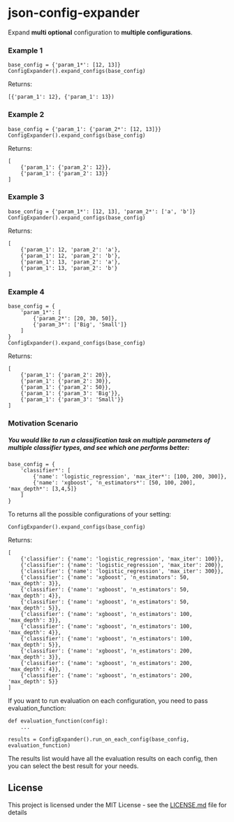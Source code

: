 # json-config-expander

Expand **multi optional** configuration to **multiple configurations**.

### Example 1
```
base_config = {'param_1*': [12, 13]}
ConfigExpander().expand_configs(base_config)
```
Returns:
```
[{'param_1': 12}, {'param_1': 13})
```

### Example 2
```
base_config = {'param_1': {'param_2*': [12, 13]}}
ConfigExpander().expand_configs(base_config)
```
Returns:
```
[
    {'param_1': {'param_2': 12}}, 
    {'param_1': {'param_2': 13}}
]
```

### Example 3
```
base_config = {'param_1*': [12, 13], 'param_2*': ['a', 'b']}
ConfigExpander().expand_configs(base_config)
```
Returns:
```
[
    {'param_1': 12, 'param_2': 'a'}, 
    {'param_1': 12, 'param_2': 'b'}, 
    {'param_1': 13, 'param_2': 'a'}, 
    {'param_1': 13, 'param_2': 'b'}
]
```

### Example 4
```
base_config = {
    'param_1*': [
        {'param_2*': [20, 30, 50]},
        {'param_3*': ['Big', 'Small']}
    ]
}
ConfigExpander().expand_configs(base_config)
```
Returns:
```
[
    {'param_1': {'param_2': 20}}, 
    {'param_1': {'param_2': 30}},
    {'param_1': {'param_2': 50}},  
    {'param_1': {'param_3': 'Big'}},
    {'param_1': {'param_3': 'Small'}}
]
```

### Motivation Scenario
##### You would like to  run a classification task on multiple parameters of multiple classifier types, and see which one performs better:
```
base_config = {
    'classifier*': [
        {'name': 'logistic_regression', 'max_iter*': [100, 200, 300]},
        {'name': 'xgboost', 'n_estimators*': [50, 100, 200], 'max_depth*': [3,4,5]}
    ]
}
```



To returns all the possible configurations of your setting:
```
ConfigExpander().expand_configs(base_config)
```
Returns:
```
[
    {'classifier': {'name': 'logistic_regression', 'max_iter': 100}}, 
    {'classifier': {'name': 'logistic_regression', 'max_iter': 200}}, 
    {'classifier': {'name': 'logistic_regression', 'max_iter': 300}}, 
    {'classifier': {'name': 'xgboost', 'n_estimators': 50, 'max_depth': 3}}, 
    {'classifier': {'name': 'xgboost', 'n_estimators': 50, 'max_depth': 4}}, 
    {'classifier': {'name': 'xgboost', 'n_estimators': 50, 'max_depth': 5}}, 
    {'classifier': {'name': 'xgboost', 'n_estimators': 100, 'max_depth': 3}}, 
    {'classifier': {'name': 'xgboost', 'n_estimators': 100, 'max_depth': 4}}, 
    {'classifier': {'name': 'xgboost', 'n_estimators': 100, 'max_depth': 5}}, 
    {'classifier': {'name': 'xgboost', 'n_estimators': 200, 'max_depth': 3}}, 
    {'classifier': {'name': 'xgboost', 'n_estimators': 200, 'max_depth': 4}}, 
    {'classifier': {'name': 'xgboost', 'n_estimators': 200, 'max_depth': 5}}
]
```

If you want to run evaluation on each configuration, you need to pass evaluation_function:
```
def evaluation_function(config):
    ...
```

```
results = ConfigExpander().run_on_each_config(base_config, evaluation_function)
```

The results list would have all the evaluation results on each config, then you can select the best result for your needs.

## License

This project is licensed under the MIT License - see the [LICENSE.md](LICENSE.md) file for details


